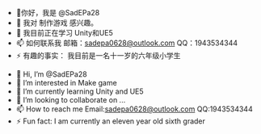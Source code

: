 - 👋你好，我是 @SadEPa28
- 👀 我对 制作游戏 感兴趣。
- 🌱 我目前正在学习 Unity和UE5
- 📫 如何联系我 邮箱：sadepa0628@outlook.com QQ：1943534344
- ⚡ 有趣的事实： 我目前是一名十一岁的六年级小学生

<!---
SadEPa28/SadEPa28 是一个✨特殊✨的版本库，因为它的✨README.md `（此文件）会出现在你的 GitHub 配置文件中。
你可以点击 "预览 "链接查看你的改动。
--->


- 👋 Hi, I’m @SadEPa28
- 👀 I’m interested in Make game
- 🌱 I’m currently learning Unity and UE5
- 💞️ I’m looking to collaborate on ...
- 📫 How to reach me Email:sadepa0628@outlook.com QQ:1943534344
- ⚡ Fun fact: I am currently an eleven year old sixth grader

<!---
SadEPa28/SadEPa28 is a ✨ special ✨ repository because its `README.md` (this file) appears on your GitHub profile.
You can click the Preview link to take a look at your changes.
--->
